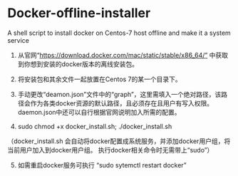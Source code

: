 # Docker-offline-installer
A shell script to install docker on Centos-7 host offline and make it a system service 

1. 从官网“https://download.docker.com/mac/static/stable/x86_64/” 中获取到你想到安装的docker版本的离线安装包。


2. 将安装包和其余文件一起放置在Centos 7的某一个目录下。


3. 手动更改“deamon.json”文件中的“graph”，这里需填入一个绝对路径，该路径会作为各类docker资源的默认路径，且必须存在且用户有写入权限。daemon.json中还可以自行根据官网说明加入所需的配置。


4. sudo chmod +x docker_install.sh;  ./docker_install.sh

（docker_install.sh 会自动将docker配置成系统服务，并添加docker用户组，将当前用户加入到docker用户组。 执行docker相关命令时无需带上“sudo”）


5. 如需重启docker服务可执行 “sudo sytemctl restart docker”
